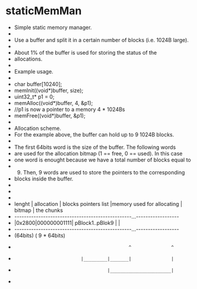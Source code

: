 # staticMemMan

* Simple static memory manager.
*
* Use a buffer and split it in a certain number of blocks (i.e. 1024B large).
*
* About 1% of the buffer is used for storing the status of the
* allocations.
*
* Example usage.
*
* char buffer[10240];
* memInit((void*)buffer, size);
* uint32_t* p1 = 0;
* memAlloc((void*)buffer, 4, &p1);
* //p1 is now a pointer to a memory 4 * 1024Bs
* memFree((void*)buffer, &p1);
*
* Allocation scheme.
* For the example above, the buffer can hold up to 9 1024B blocks.
*
* The first 64bits word is the size of the buffer. The following words
* are used for the allocation bitmap (1 == free, 0 == used). In this case
* one word is enought because we have a total number of blocks equal to
* 9. Then, 9 words are used to store the pointers to the corresponding
* blocks inside the buffer.
*
*
* 
* lenght | allocation | blocks pointers list |memory used for allocating
		 |   bitmap   |                              the chunks
* -------------------------------------------------...------------------
* |0x2800|000000001111|  pBlock1..pBlok9     |                         |
* -------------------------------------------------...------------------
* (64bits)                ( 9 * 64bits)		 
*     							 				 ^               ^
*      			               |_________|_______|               |
*                                        |_______________________|
*
